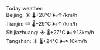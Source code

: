 Today weather:  
Beijing: ☀️   🌡️+28°C 🌬️↑7km/h  
Tianjin: ⛅️  🌡️+29°C 🌬️↑7km/h  
Shijiazhuang: ☀️   🌡️+27°C 🌬️↑13km/h  
Tangshan: ☀️   🌡️+24°C 🌬️↖10km/h  
